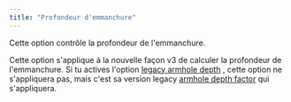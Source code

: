 ```yaml
---
title: "Profondeur d'emmanchure"
---
```


Cette option contrôle la profondeur de l'emmanchure.

Cette option s'applique à la nouvelle façon v3 de calculer la profondeur de l'emmanchure. Si tu actives l'option [legacy armhole depth](/docs/designs/teagan/options/legacyarmholedepth) , cette option ne s'appliquera pas, mais c'est sa version legacy [armhole depth factor](/docs/designs/teagan/options/armholedepthfactor) qui s'appliquera.

